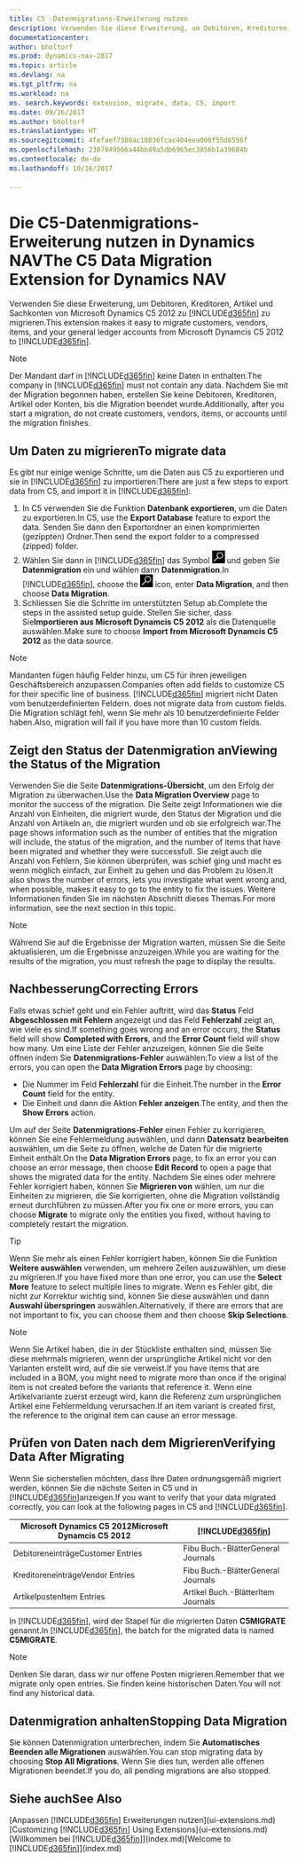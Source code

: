 ```yaml
---
title: C5 -Datenmigrations-Erweiterung nutzen
description: Verwenden Sie diese Erweiterung, um Debitoren, Kreditoren, Artikel und Sachkonten von Microsoft Dynamics C5 2012 zu Dynamics NAV zu migrieren.
documentationcenter: 
author: bholtorf
ms.prod: dynamics-nav-2017
ms.topic: article
ms.devlang: na
ms.tgt_pltfrm: na
ms.workload: na
ms. search.keywords: extension, migrate, data, C5, import
ms.date: 09/26/2017
ms.author: bholtorf
ms.translationtype: HT
ms.sourcegitcommit: 4fefaef7380ac10836fcac404eea006f55d8556f
ms.openlocfilehash: 2307849566a44bb49a5db6965ec3056b1a39684b
ms.contentlocale: de-de
ms.lasthandoff: 10/16/2017

---
```


# <a name="the-c5-data-migration-extension-for-dynamics-nav"></a><span data-ttu-id="66e4a-103">Die C5-Datenmigrations-Erweiterung nutzen in Dynamics NAV</span><span class="sxs-lookup"><span data-stu-id="66e4a-103">The C5 Data Migration Extension for Dynamics NAV</span></span>
<span data-ttu-id="66e4a-104">Verwenden Sie diese Erweiterung, um Debitoren, Kreditoren, Artikel und Sachkonten von Microsoft Dynamics C5 2012 zu [!INCLUDE[d365fin](includes/d365fin_md.md)] zu migrieren.</span><span class="sxs-lookup"><span data-stu-id="66e4a-104">This extension makes it easy to migrate customers, vendors, items, and your general ledger accounts from Microsoft Dynamcis C5 2012 to [!INCLUDE[d365fin](includes/d365fin_md.md)].</span></span> 

> [!Note] 
> <span data-ttu-id="66e4a-105">Der Mandant darf in [!INCLUDE[d365fin](includes/d365fin_md.md)] keine Daten in enthalten.</span><span class="sxs-lookup"><span data-stu-id="66e4a-105">The company in [!INCLUDE[d365fin](includes/d365fin_md.md)] must not contain any data.</span></span> <span data-ttu-id="66e4a-106">Nachdem Sie mit der Migration begonnen haben, erstellen Sie keine Debitoren, Kreditoren, Artikel oder Konten, bis die Migration beendet wurde.</span><span class="sxs-lookup"><span data-stu-id="66e4a-106">Additionally, after you start a migration, do not create customers, vendors, items, or accounts until the migration finishes.</span></span>

## <a name="to-migrate-data"></a><span data-ttu-id="66e4a-107">Um Daten zu migrieren</span><span class="sxs-lookup"><span data-stu-id="66e4a-107">To migrate data</span></span>
<span data-ttu-id="66e4a-108">Es gibt nur einige wenige Schritte, um die Daten aus C5 zu exportieren und sie in [!INCLUDE[d365fin](includes/d365fin_md.md)] zu importieren:</span><span class="sxs-lookup"><span data-stu-id="66e4a-108">There are just a few steps to export data from C5, and import it in [!INCLUDE[d365fin](includes/d365fin_md.md)]:</span></span> 

1. <span data-ttu-id="66e4a-109">In C5 verwenden Sie die Funktion **Datenbank exportieren**, um die Daten zu exportieren.</span><span class="sxs-lookup"><span data-stu-id="66e4a-109">In C5, use the **Export Database** feature to export the data.</span></span> <span data-ttu-id="66e4a-110">Senden Sie dann den Exportordner an einen komprimierten (gezippten) Ordner.</span><span class="sxs-lookup"><span data-stu-id="66e4a-110">Then send the export folder to a compressed (zipped) folder.</span></span>  
2. <span data-ttu-id="66e4a-111">Wählen Sie dann in [!INCLUDE[d365fin](includes/d365fin_md.md)] das Symbol ![Nach Seite oder Bericht suchen](media/ui-search/search_small.png "Nach Seite oder Bericht suchen") und geben Sie **Datenmigration** ein und wählen dann **Datenmigration**.</span><span class="sxs-lookup"><span data-stu-id="66e4a-111">In [!INCLUDE[d365fin](includes/d365fin_md.md)], choose the ![Search for Page or Report](media/ui-search/search_small.png "Search for Page or Report icon") icon, enter **Data Migration**, and then choose **Data Migration**.</span></span>
3. <span data-ttu-id="66e4a-112">Schliessen Sie die Schritte im unterstützten Setup ab.</span><span class="sxs-lookup"><span data-stu-id="66e4a-112">Complete the steps in the assisted setup guide.</span></span> <span data-ttu-id="66e4a-113">Stellen Sie sicher, dass Sie**Importieren aus Microsoft Dynamcis C5 2012** als die Datenquelle auswählen.</span><span class="sxs-lookup"><span data-stu-id="66e4a-113">Make sure to choose **Import from Microsoft Dynamcis C5 2012** as the data source.</span></span>  

> [!Note] 
> <span data-ttu-id="66e4a-114">Mandanten fügen häufig Felder hinzu, um C5 für ihren jeweiligen Geschäftsbereich anzupassen.</span><span class="sxs-lookup"><span data-stu-id="66e4a-114">Companies often add fields to customize C5 for their specific line of business.</span></span> [!INCLUDE[d365fin](includes/d365fin_md.md)]<span data-ttu-id="66e4a-115"> migriert nicht Daten vom benutzerdefinierten Feldern.</span><span class="sxs-lookup"><span data-stu-id="66e4a-115"> does not migrate data from custom fields.</span></span> <span data-ttu-id="66e4a-116">Die Migration schlägt fehl, wenn Sie mehr als 10 benutzerdefinierte Felder haben.</span><span class="sxs-lookup"><span data-stu-id="66e4a-116">Also, migration will fail if you have more than 10 custom fields.</span></span> 

## <a name="viewing-the-status-of-the-migration"></a><span data-ttu-id="66e4a-117">Zeigt den Status der Datenmigration an</span><span class="sxs-lookup"><span data-stu-id="66e4a-117">Viewing the Status of the Migration</span></span>
<span data-ttu-id="66e4a-118">Verwenden Sie die Seite **Datenmigrations-Übersicht**, um den Erfolg der Migration zu überwachen.</span><span class="sxs-lookup"><span data-stu-id="66e4a-118">Use the **Data Migration Overview** page to monitor the success of the migration.</span></span> <span data-ttu-id="66e4a-119">Die Seite zeigt Informationen wie die Anzahl von Einheiten, die migriert wurde, den Status der Migration und die Anzahl von Artikeln an, die migriert wurden und ob sie erfolgreich war.</span><span class="sxs-lookup"><span data-stu-id="66e4a-119">The page shows information such as the number of entities that the migration will include, the status of the migration, and the number of items that have been migrated and whether they were successfull.</span></span> <span data-ttu-id="66e4a-120">Sie zeigt auch die Anzahl von Fehlern, Sie können überprüfen, was schief ging und macht es wenn möglich einfach, zur Einheit zu gehen und das Problem zu lösen.</span><span class="sxs-lookup"><span data-stu-id="66e4a-120">It also shows the number of errors, lets you investigate what went wrong and, when possible, makes it easy to go to the entity to fix the issues.</span></span> <span data-ttu-id="66e4a-121">Weitere Informationen finden Sie im nächsten Abschnitt dieses Themas.</span><span class="sxs-lookup"><span data-stu-id="66e4a-121">For more information, see the next section in this topic.</span></span> 

> [!Note] 
> <span data-ttu-id="66e4a-122">Während Sie auf die Ergebnisse der Migration warten, müssen Sie die Seite aktualisieren, um die Ergebnisse anzuzeigen.</span><span class="sxs-lookup"><span data-stu-id="66e4a-122">While you are waiting for the results of the migration, you must refresh the page to display the results.</span></span>

## <a name="correcting-errors"></a><span data-ttu-id="66e4a-123">Nachbesserung</span><span class="sxs-lookup"><span data-stu-id="66e4a-123">Correcting Errors</span></span>
<span data-ttu-id="66e4a-124">Falls etwas schief geht und ein Fehler auftritt, wird das **Status** Feld **Abgeschlossen mit Fehlern** angezeigt und das Feld **Fehlerzahl** zeigt an, wie viele es sind.</span><span class="sxs-lookup"><span data-stu-id="66e4a-124">If something goes wrong and an error occurs, the **Status** field will show **Completed with Errors**, and the **Error Count** field will show how many.</span></span> <span data-ttu-id="66e4a-125">Um eine Liste der Fehler anzuzeigen, können Sie die Seite öffnen indem Sie **Datenmigrations-Fehler** auswählen:</span><span class="sxs-lookup"><span data-stu-id="66e4a-125">To view a list of the errors, you can open the **Data Migration Errors** page by choosing:</span></span>

* <span data-ttu-id="66e4a-126">Die Nummer im Feld **Fehlerzahl** für die Einheit.</span><span class="sxs-lookup"><span data-stu-id="66e4a-126">The number in the **Error Count** field for the entity.</span></span> 
* <span data-ttu-id="66e4a-127">Die Einheit und dann die Aktion **Fehler anzeigen**.</span><span class="sxs-lookup"><span data-stu-id="66e4a-127">The entity, and then the **Show Errors** action.</span></span> 

<span data-ttu-id="66e4a-128">Um auf der Seite **Datenmigrations-Fehler** einen Fehler zu korrigieren, können Sie eine Fehlermeldung auswählen, und dann **Datensatz bearbeiten** auswählen, um die Seite zu öffnen, welche de Daten für die migrierte Einheit enthält.</span><span class="sxs-lookup"><span data-stu-id="66e4a-128">On the **Data Migration Errors** page, to fix an error you can choose an error message, then choose **Edit Record** to open a page that shows the migrated data for the entity.</span></span> <span data-ttu-id="66e4a-129">Nachdem Sie eines oder mehrere Fehler korrigiert haben, können Sie **Migrieren von** wählen, um nur die Einheiten zu migrieren, die Sie korrigierten, ohne die Migration vollständig erneut durchführen zu müssen.</span><span class="sxs-lookup"><span data-stu-id="66e4a-129">After you fix one or more errors, you can choose **Migrate** to migrate only the entities you fixed, without having to completely restart the migration.</span></span>  

> [!Tip]
> <span data-ttu-id="66e4a-130">Wenn Sie mehr als einen Fehler korrigiert haben, können Sie die Funktion **Weitere auswählen** verwenden, um mehrere Zeilen auszuwählen, um diese zu migrieren.</span><span class="sxs-lookup"><span data-stu-id="66e4a-130">If you have fixed more than one error, you can use the **Select More** feature to select multiple lines to migrate.</span></span> <span data-ttu-id="66e4a-131">Wenn es Fehler gibt, die nicht zur Korrektur wichtig sind, können Sie diese auswählen und dann **Auswahl überspringen** auswählen.</span><span class="sxs-lookup"><span data-stu-id="66e4a-131">Alternatively, if there are errors that are not important to fix, you can choose them and then choose **Skip Selections**.</span></span>

> [!Note]
> <span data-ttu-id="66e4a-132">Wenn Sie Artikel haben, die in der Stückliste enthalten sind, müssen Sie diese mehrmals migrieren, wenn der ursprüngliche Artikel nicht vor den Varianten erstellt wird, auf die sie verweist.</span><span class="sxs-lookup"><span data-stu-id="66e4a-132">If you have items that are included in a BOM, you might need to migrate more than once if the original item is not created before the variants that reference it.</span></span> <span data-ttu-id="66e4a-133">Wenn eine Artikelvariante zuerst erzeugt wird, kann die Referenz zum ursprünglichen Artikel eine Fehlermeldung verursachen.</span><span class="sxs-lookup"><span data-stu-id="66e4a-133">If an item variant is created first, the reference to the original item can cause an error message.</span></span>  

## <a name="verifying-data-after-migrating"></a><span data-ttu-id="66e4a-134">Prüfen von Daten nach dem Migrieren</span><span class="sxs-lookup"><span data-stu-id="66e4a-134">Verifying Data After Migrating</span></span> 
<span data-ttu-id="66e4a-135">Wenn Sie sicherstellen möchten, dass Ihre Daten ordnungsgemäß migriert werden, können Sie die nächste Seiten in C5 und in [!INCLUDE[d365fin](includes/d365fin_md.md)]anzeigen.</span><span class="sxs-lookup"><span data-stu-id="66e4a-135">If you want to verify that your data migrated correctly, you can look at the following pages in C5 and [!INCLUDE[d365fin](includes/d365fin_md.md)].</span></span>

|<span data-ttu-id="66e4a-136">Microsoft Dynamics C5 2012</span><span class="sxs-lookup"><span data-stu-id="66e4a-136">Microsoft Dynamcis C5 2012</span></span> | [!INCLUDE[d365fin](includes/d365fin_md.md)]|
|-----|-----|
|<span data-ttu-id="66e4a-137">Debitoreneinträge</span><span class="sxs-lookup"><span data-stu-id="66e4a-137">Customer Entries</span></span>| <span data-ttu-id="66e4a-138">Fibu Buch.-Blätter</span><span class="sxs-lookup"><span data-stu-id="66e4a-138">General Journals</span></span>|
|<span data-ttu-id="66e4a-139">Kreditoreneinträge</span><span class="sxs-lookup"><span data-stu-id="66e4a-139">Vendor Entries</span></span>| <span data-ttu-id="66e4a-140">Fibu Buch.-Blätter</span><span class="sxs-lookup"><span data-stu-id="66e4a-140">General Journals</span></span>|
|<span data-ttu-id="66e4a-141">Artikelposten</span><span class="sxs-lookup"><span data-stu-id="66e4a-141">Item Entries</span></span>| <span data-ttu-id="66e4a-142">Artikel Buch.-Blätter</span><span class="sxs-lookup"><span data-stu-id="66e4a-142">Item Journals</span></span>|

<span data-ttu-id="66e4a-143">In [!INCLUDE[d365fin](includes/d365fin_md.md)], wird der Stapel für die migrierten Daten **C5MIGRATE** genannt.</span><span class="sxs-lookup"><span data-stu-id="66e4a-143">In [!INCLUDE[d365fin](includes/d365fin_md.md)], the batch for the migrated data is named **C5MIGRATE**.</span></span> 

> [!Note]
> <span data-ttu-id="66e4a-144">Denken Sie daran, dass wir nur offene Posten migrieren.</span><span class="sxs-lookup"><span data-stu-id="66e4a-144">Remember that we migrate only open entries.</span></span> <span data-ttu-id="66e4a-145">Sie finden keine historischen Daten.</span><span class="sxs-lookup"><span data-stu-id="66e4a-145">You will not find any historical data.</span></span>

## <a name="stopping-data-migration"></a><span data-ttu-id="66e4a-146">Datenmigration anhalten</span><span class="sxs-lookup"><span data-stu-id="66e4a-146">Stopping Data Migration</span></span>
<span data-ttu-id="66e4a-147">Sie können Datenmigration unterbrechen, indem Sie **Automatisches Beenden alle Migrationen** auswählen.</span><span class="sxs-lookup"><span data-stu-id="66e4a-147">You can stop migrating data by choosing **Stop All Migrations**.</span></span> <span data-ttu-id="66e4a-148">Wenn Sie dies tun, werden alle offenen Migrationen beendet.</span><span class="sxs-lookup"><span data-stu-id="66e4a-148">If you do, all pending migrations are also stopped.</span></span>

## <a name="see-also"></a><span data-ttu-id="66e4a-149">Siehe auch</span><span class="sxs-lookup"><span data-stu-id="66e4a-149">See Also</span></span>
<span data-ttu-id="66e4a-150">[Anpassen [!INCLUDE[d365fin](includes/d365fin_md.md)] Erweiterungen nutzen](ui-extensions.md)</span><span class="sxs-lookup"><span data-stu-id="66e4a-150">[Customizing [!INCLUDE[d365fin](includes/d365fin_md.md)] Using Extensions](ui-extensions.md)</span></span>  
<span data-ttu-id="66e4a-151">[Willkommen bei [!INCLUDE[d365fin](includes/d365fin_md.md)]](index.md)</span><span class="sxs-lookup"><span data-stu-id="66e4a-151">[Welcome to [!INCLUDE[d365fin](includes/d365fin_md.md)]](index.md)</span></span>  


